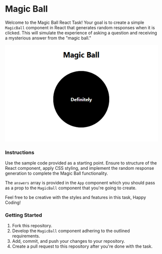 # Magic Ball

Welcome to the Magic Ball React Task! Your goal is to create a simple `MagicBall` component in React that generates random responses when it is clicked. This will simulate the experience of asking a question and receiving a mysterious answer from the "magic ball."

<img src="./assets/result.png" alt="result">

### Instructions

Use the sample code provided as a starting point. Ensure to structure of the React component, apply CSS styling, and implement the random response generation to complete the Magic Ball functionality.

The `answers` array is provided in the `App` component which you should pass as a prop to the `MagicBall` component that you're going to create.

Feel free to be creative with the styles and features in this task, Happy Coding!

### Getting Started

1. Fork this repository.
2. Develop the `MagicBall` component adhering to the outlined requirements.
3. Add, commit, and push your changes to your repository.
4. Create a pull request to this repository after you're done with the task.
